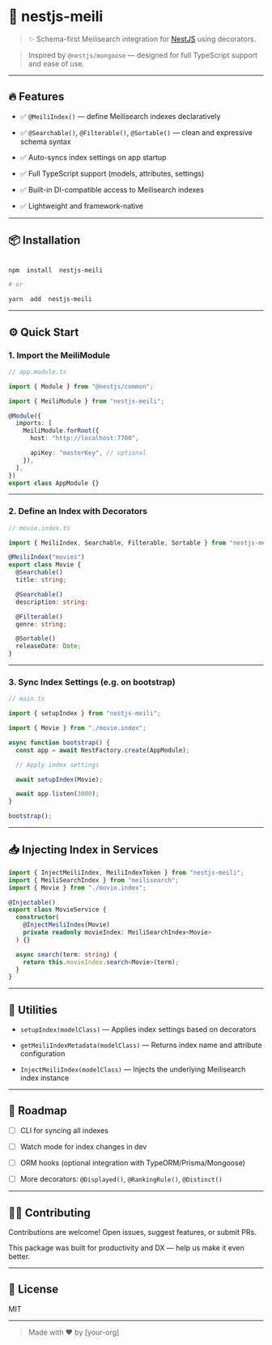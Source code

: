 # 🚀 nestjs-meili

> ✨ Schema-first Meilisearch integration for [NestJS](https://nestjs.com/) using decorators.

> Inspired by `@nestjs/mongoose` — designed for full TypeScript support and ease of use.

---

## 🔥 Features

- ✅ `@MeiliIndex()` — define Meilisearch indexes declaratively

- ✅ `@Searchable()`, `@Filterable()`, `@Sortable()` — clean and expressive schema syntax

- ✅ Auto-syncs index settings on app startup

- ✅ Full TypeScript support (models, attributes, settings)

- ✅ Built-in DI-compatible access to Meilisearch indexes

- ✅ Lightweight and framework-native

---

## 📦 Installation

```bash

npm  install  nestjs-meili

# or

yarn  add  nestjs-meili

```

---

## ⚙️ Quick Start

### 1. Import the MeiliModule

```ts
// app.module.ts

import { Module } from "@nestjs/common";

import { MeiliModule } from "nestjs-meili";

@Module({
  imports: [
    MeiliModule.forRoot({
      host: "http://localhost:7700",

      apiKey: "masterKey", // optional
    }),
  ],
})
export class AppModule {}
```

---

### 2. Define an Index with Decorators

```ts
// movie.index.ts

import { MeiliIndex, Searchable, Filterable, Sortable } from "nestjs-meili";

@MeiliIndex("movies")
export class Movie {
  @Searchable()
  title: string;

  @Searchable()
  description: string;

  @Filterable()
  genre: string;

  @Sortable()
  releaseDate: Date;
}
```

---

### 3. Sync Index Settings (e.g. on bootstrap)

```ts
// main.ts

import { setupIndex } from "nestjs-meili";

import { Movie } from "./movie.index";

async function bootstrap() {
  const app = await NestFactory.create(AppModule);

  // Apply index settings

  await setupIndex(Movie);

  await app.listen(3000);
}

bootstrap();
```

---

## 📥 Injecting Index in Services

```ts
import { InjectMeiliIndex, MeiliIndexToken } from "nestjs-meili";
import { MeiliSearchIndex } from "meilisearch";
import { Movie } from "./movie.index";

@Injectable()
export class MovieService {
  constructor(
    @InjectMeiliIndex(Movie)
    private readonly movieIndex: MeiliSearchIndex<Movie>
  ) {}

  async search(term: string) {
    return this.movieIndex.search<Movie>(term);
  }
}
```

---

## 🧰 Utilities

- `setupIndex(modelClass)` — Applies index settings based on decorators

- `getMeiliIndexMetadata(modelClass)` — Returns index name and attribute configuration

- `InjectMeiliIndex(modelClass)` — Injects the underlying Meilisearch index instance

---

## 📌 Roadmap

- [ ] CLI for syncing all indexes

- [ ] Watch mode for index changes in dev

- [ ] ORM hooks (optional integration with TypeORM/Prisma/Mongoose)

- [ ] More decorators: `@Displayed()`, `@RankingRule()`, `@Distinct()`

---

## 🧑‍💻 Contributing

Contributions are welcome! Open issues, suggest features, or submit PRs.

This package was built for productivity and DX — help us make it even better.

---

## 📄 License

MIT

---

> Made with ❤️ by [your-org]
